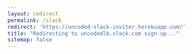 ```yaml
---
layout: redirect
permalink: /slack
redirect: 'https://uncoded-slack-inviter.herokuapp.com/'
title: "Redirecting to uncodedlb.slack.com sign-up..."
sitemap: false
---
```

